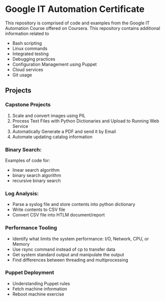 # Google IT Automation Certificate

This repository is comprised of code and examples from the Google IT Automation Course offered on Coursera.  This repository contains additional information related to
* Bash scripting
* Linux commands 
* Integrated testing
* Debugging practices
* Configuration Management using Puppet
* Cloud services 
* Git usage



## Projects

### Capstone Projects
1. Scale and convert images using PIL
2. Process Text Files with Python Dictionaries and Upload to Running Web Service
3. Automatically Generate a PDF and send it by Email
4. Automate updating catalog information

### Binary Search:
Examples of code for:
* linear search algorithm
* binary search algorithm
* recursive binary search

### Log Analysis:
* Parse a syslog file and store contents into python dictionary
* Write contents to CSV file
* Convert CSV file into HTLM document/report

### Performance Tooling
* Identify what limits the system performance: I/O, Network, CPU, or Memory
* Use rsync command instead of cp to transfer data
* Get system standard output and manipulate the output
* Find differences between threading and multiprocessing

### Puppet Deployment
* Understanding Puppet rules
* Fetch machine information
* Reboot machine exercise

